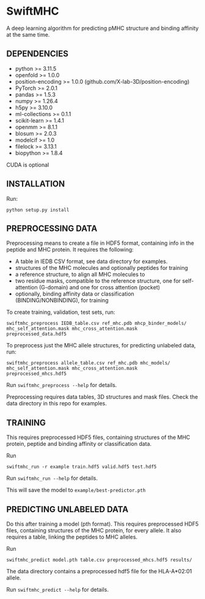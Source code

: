 # SwiftMHC

A deep learning algorithm for predicting pMHC structure and binding affinity at the same time.

## DEPENDENCIES

 - python >= 3.11.5
 - openfold >= 1.0.0
 - position-encoding >= 1.0.0 (github.com/X-lab-3D/position-encoding)
 - PyTorch >= 2.0.1
 - pandas >= 1.5.3
 - numpy >= 1.26.4
 - h5py >= 3.10.0
 - ml-collections >= 0.1.1
 - scikit-learn >= 1.4.1
 - openmm >= 8.1.1
 - blosum >= 2.0.3
 - modelcif >= 1.0
 - filelock >= 3.13.1
 - biopython >= 1.8.4

CUDA is optional

## INSTALLATION

Run:
```
python setup.py install
```

## PREPROCESSING DATA

Preprocessing means to create a file in HDF5 format, containing info in the peptide and MHC protein.
It requires the following:
 - A table in IEDB CSV format, see data directory for examples.
 - structures of the MHC molecules and optionally peptides for training
 - a reference structure, to align all MHC molecules to
 - two residue masks, compatible to the reference structure, one for self-attention (G-domain) and one for cross attention (pocket)
 - optionally, binding affinity data or classification (BINDING/NONBINDING), for training

To create training, validation, test sets, run:
```
swiftmhc_preprocess IEDB_table.csv ref_mhc.pdb mhcp_binder_models/ mhc_self_attention.mask mhc_cross_attention.mask preprocessed_data.hdf5
```

To preprocess just the MHC allele structures, for predicting unlabeled data, run:
```
swiftmhc_preprocess allele_table.csv ref_mhc.pdb mhc_models/ mhc_self_attention.mask mhc_cross_attention.mask preprocessed_mhcs.hdf5
```

Run `swiftmhc_preprocess --help` for details.

Preprocessing requires data tables, 3D structures and mask files. Check the data directory in this repo for examples.

## TRAINING

This requires preprocessed HDF5 files, containing structures of the MHC protein, peptide and binding affinity or classification data.

Run
```
swiftmhc_run -r example train.hdf5 valid.hdf5 test.hdf5
```

Run `swiftmhc_run --help` for details.


This will save the model to `example/best-predictor.pth`

## PREDICTING UNLABELED DATA

Do this after training a model (pth format).
This requires preprocessed HDF5 files, containing structures of the MHC protein, for every allele.
It also requires a table, linking the peptides to MHC alleles.

Run
```
swiftmhc_predict model.pth table.csv preprocessed_mhcs.hdf5 results/
```

The data directory contains a preprocessed hdf5 file for the HLA-A*02:01 allele.

Run `swiftmhc_predict --help` for details.
